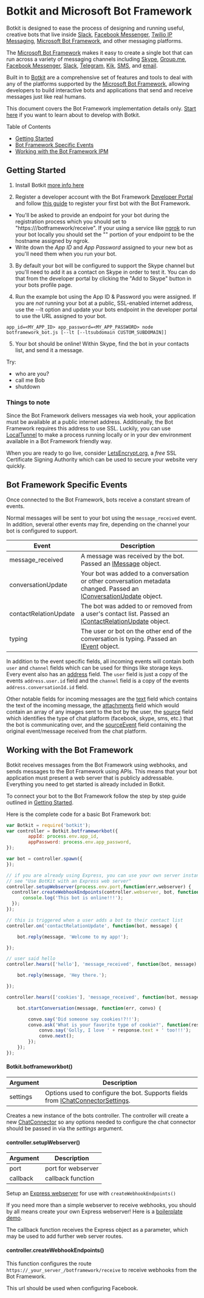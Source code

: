# Botkit and Microsoft Bot Framework

Botkit is designed to ease the process of designing and running useful, creative bots that live inside [Slack](http://slack.com), [Facebook Messenger](http://facebook.com), [Twilio IP Messaging](https://www.twilio.com/docs/api/ip-messaging), [Microsoft Bot Framework](https://botframework.com), 
and other messaging platforms.

The [Microsoft Bot Framework](https://botframework.com) makes it easy to create a single bot that can run across a variety of messaging channels including [Skype](https://skype.com), [Group.me](https://groupme.com), [Facebook Messenger](https://messenger.com), [Slack](https://slack.com), 
[Telegram](https://telegram.org/), [Kik](https://www.kik.com/), [SMS](https://www.twilio.com/), and [email](https://microsoft.office.com).

Built in to [Botkit](https://howdy.ai/botkit/) are a comprehensive set of features and tools to deal with any of the platforms supported by the [Microsoft Bot Framework](https://botframework.com), allowing developers to build interactive bots and applications that send and receive messages 
just like real humans.

This document covers the Bot Framework implementation details only. [Start here](readme.md) if you want to learn about to develop with Botkit.

Table of Contents

* [Getting Started](#getting-started)
* [Bot Framework Specific Events](#bot-framework-specific-events)
* [Working with the Bot Framework IPM](#working-with-the-bot-framework)

## Getting Started

1) Install Botkit [more info here](readme.md#installation)

2) Register a developer account with the Bot Framework [Developer Portal](https://dev.botframework.com/) and follow [this guide](https://docs.botframework.com/en-us/csharp/builder/sdkreference/gettingstarted.html#registering) to register your first bot with the Bot Framework. 

* You'll be asked to provide an endpoint for your bot during the registration process which you should set to "https://<HOST>/botframework/receive". If your using a service like [ngrok](https://ngrok.com/) to run your bot locally you should set the "<HOST>" portion of your endpoint to 
  be the hostname assigned by ngrok.
* Write down the *App ID* and *App Password* assigned to your new bot as you'll need them when you run your bot.

3) By default your bot will be configured to support the Skype channel but you'll need to add it as a contact on Skype in order to test it. You can do that from the developer portal by clicking the "Add to Skype" button in your bots profile page.

4) Run the example bot using the App ID & Password you were assigned. If you are _not_ running your bot at a public, SSL-enabled internet address, use the --lt option and update your bots endpoint in the developer portal to use the URL assigned to your bot.

```
app_id=<MY_APP_ID> app_password=<MY_APP_PASSWORD> node botframework_bot.js [--lt [--ltsubdomain CUSTOM_SUBDOMAIN]]
```    

5) Your bot should be online! Within Skype, find the bot in your contacts list, and send it a message.

Try:
  * who are you?
  * call me Bob
  * shutdown

### Things to note

Since the Bot Framework delivers messages via web hook, your application must be available at a public internet address.  Additionally, the Bot Framework requires this address to use SSL.  Luckily, you can use [LocalTunnel](https://localtunnel.me/) to make a process running locally or in your dev environment available in a Bot Framework friendly way.

When you are ready to go live, consider [LetsEncrypt.org](http://letsencrypt.org), a _free_ SSL Certificate Signing Authority which can be used to secure your website very quickly.

## Bot Framework Specific Events

Once connected to the Bot Framework, bots receive a constant stream of events.

Normal messages will be sent to your bot using the `message_received` event.  In addition, several other events may fire, depending on the channel your bot is configured to support.

| Event | Description
|--- |---
| message_received | A message was received by the bot. Passed an [IMessage](https://docs.botframework.com/en-us/node/builder/chat-reference/interfaces/_botbuilder_d_.imessage.html) object.
| conversationUpdate | Your bot was added to a conversation or other conversation metadata changed. Passed an [IConversationUpdate](https://docs.botframework.com/en-us/node/builder/chat-reference/interfaces/_botbuilder_d_.iconversationupdate.html) object.
| contactRelationUpdate | The bot was added to or removed from a user's contact list. Passed an [IContactRelationUpdate](https://docs.botframework.com/en-us/node/builder/chat-reference/interfaces/_botbuilder_d_.icontactrelationupdate.html) object.
| typing | The user or bot on the other end of the conversation is typing. Passed an [IEvent](https://docs.botframework.com/en-us/node/builder/chat-reference/interfaces/_botbuilder_d_.ievent.html) object.

In addition to the event specific fields, all incoming events will contain both `user` and `channel` fields which can be used for things like storage keys. Every event also has an [address](https://docs.botframework.com/en-us/node/builder/chat-reference/interfaces/_botbuilder_d_.ievent.html#address) field. The `user` field is just a copy of the events `address.user.id` field and the `channel` field is a copy of the events `address.conversationId.id` field.

Other notable fields for incoming messages are the [text](https://docs.botframework.com/en-us/node/builder/chat-reference/interfaces/_botbuilder_d_.imessage.html#text) field which contains the text of the incoming message, the [attachments](https://docs.botframework.com/en-us/node/builder/chat-reference/interfaces/_botbuilder_d_.imessage.html#attachments) field which would contain an array of any images sent to the bot by the user, the [source](https://docs.botframework.com/en-us/node/builder/chat-reference/interfaces/_botbuilder_d_.imessage.html#source) field which identifies the type of chat platform (facebook, skype, sms, etc.) that the bot is communicating over, and the [sourceEvent](https://docs.botframework.com/en-us/node/builder/chat-reference/interfaces/_botbuilder_d_.imessage.html#sourceevent) field containing the original event/message received from the chat platform.

## Working with the Bot Framework

Botkit receives messages from the Bot Framework using webhooks, and sends messages to the Bot Framework using APIs. This means that your bot application must present a web server that is publicly addressable. Everything you need to get started is already included in Botkit.

To connect your bot to the Bot Framework follow the step by step guide outlined in [Getting Started](#getting-started).

Here is the complete code for a basic Bot Framework bot:

```javascript
var Botkit = require('botkit');
var controller = Botkit.botframeworkbot({
        appId: process.env.app_id,
        appPassword: process.env.app_password,
});

var bot = controller.spawn({
});

// if you are already using Express, you can use your own server instance...
// see "Use BotKit with an Express web server"
controller.setupWebserver(process.env.port,function(err,webserver) {
  controller.createWebhookEndpoints(controller.webserver, bot, function() {
      console.log('This bot is online!!!');
  });
});

// this is triggered when a user adds a bot to their contact list
controller.on('contactRelationUpdate', function(bot, message) {

    bot.reply(message, 'Welcome to my app!');

});

// user said hello
controller.hears(['hello'], 'message_received', function(bot, message) {

    bot.reply(message, 'Hey there.');

});

controller.hears(['cookies'], 'message_received', function(bot, message) {

    bot.startConversation(message, function(err, convo) {

        convo.say('Did someone say cookies!?!!');
        convo.ask('What is your favorite type of cookie?', function(response, convo) {
            convo.say('Golly, I love ' + response.text + ' too!!!');
            convo.next();
        });
    });
});
```
#### Botkit.botframeworkbot()
| Argument | Description
|---  |---
| settings | Options used to configure the bot.  Supports fields from [IChatConnectorSettings](https://docs.botframework.com/en-us/node/builder/chat-reference/interfaces/_botbuilder_d_.ichatconnectorsettings.html).

Creates a new instance of the bots controller.  The controller will create a new [ChatConnector](https://docs.botframework.com/en-us/node/builder/chat-reference/classes/_botbuilder_d_.chatconnector.html) so any options needed to configure the chat connector should be passed in via the _settings_ argument.

#### controller.setupWebserver()
| Argument | Description
|---  |---
| port | port for webserver
| callback | callback function

Setup an [Express webserver](http://expressjs.com/en/index.html) for
use with `createWebhookEndpoints()`

If you need more than a simple webserver to receive webhooks,
you should by all means create your own Express webserver! Here is a [boilerplate demo](https://github.com/mvaragnat/botkit-messenger-express-demo).

The callback function receives the Express object as a parameter,
which may be used to add further web server routes.

#### controller.createWebhookEndpoints()

This function configures the route `https://_your_server_/botframework/receive`
to receive webhooks from the Bot Framework.

This url should be used when configuring Facebook.
